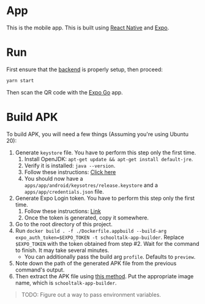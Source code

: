 # App

This is the mobile app. This is built using [React Native](https://reactnative.dev/) and [Expo](https://docs.expo.dev/).

# Run

First ensure that the [backend](../backend/README.md) is properly setup, then proceed:

```bash
yarn start
```

Then scan the QR code with the [Expo Go](https://docs.expo.dev/get-started/installation/#expo-go-app-for-android-and-ios) app.

# Build APK

To build APK, you will need a few things (Assuming you're using Ubuntu 20):

1. Generate `keystore` file. You have to perform this step only the first time.
   1. Install OpenJDK: `apt-get update && apt-get install default-jre`.
   2. Verify it is installed: `java --version`.
   3. Follow these instructions: [Click here](https://docs.expo.dev/app-signing/local-credentials/#android-credentials)
   4. You should now have a `apps/app/android/keysotres/release.keystore` and a `apps/app/credentials.json` file.
2. Generate Expo Login token. You have to perform this step only the first time.
   1. Follow these instructions: [Link](https://docs.expo.dev/accounts/programmatic-access/)
   2. Once the token is generated, copy it somewhere.
3. Go to the root directory of this project.
4. Run `docker build . -f ./Dockerfile.appbuild --build-arg expo_auth_token=$EXPO_TOKEN -t schooltalk-app-builder`. Replace `$EXPO_TOKEN` with the token obtained from step #2. Wait for the command to finish. It may take several minutes.
   - You can additionally pass the build arg `profile`. Defaults to `preview`. 
5. Note down the path of the generated APK file from the previous command's output.
6. Then extract the APK file using [this method](https://stackoverflow.com/a/31316636/9990365). Put the appropriate image name, which is `schooltalk-app-builder`.

> TODO: Figure out a way to pass environment variables.
> 